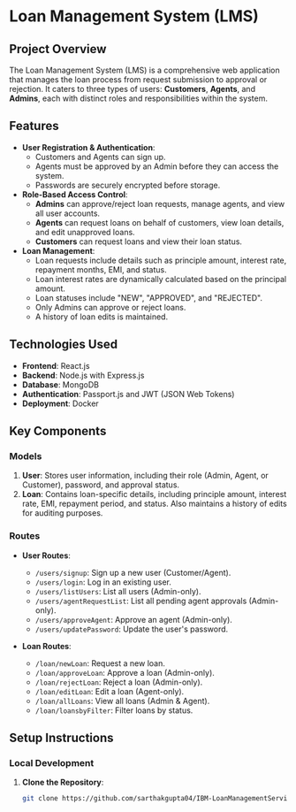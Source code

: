 # Loan Management System (LMS)

## Project Overview

The Loan Management System (LMS) is a comprehensive web application that manages the loan process from request submission to approval or rejection. It caters to three types of users: **Customers**, **Agents**, and **Admins**, each with distinct roles and responsibilities within the system.

## Features

- **User Registration & Authentication**:
  - Customers and Agents can sign up.
  - Agents must be approved by an Admin before they can access the system.
  - Passwords are securely encrypted before storage.
- **Role-Based Access Control**:
  - **Admins** can approve/reject loan requests, manage agents, and view all user accounts.
  - **Agents** can request loans on behalf of customers, view loan details, and edit unapproved loans.
  - **Customers** can request loans and view their loan status.
- **Loan Management**:
  - Loan requests include details such as principle amount, interest rate, repayment months, EMI, and status.
  - Loan interest rates are dynamically calculated based on the principal amount.
  - Loan statuses include "NEW", "APPROVED", and "REJECTED".
  - Only Admins can approve or reject loans.
  - A history of loan edits is maintained.

## Technologies Used

- **Frontend**: React.js
- **Backend**: Node.js with Express.js
- **Database**: MongoDB
- **Authentication**: Passport.js and JWT (JSON Web Tokens)
- **Deployment**: Docker

## Key Components

### Models

1. **User**: Stores user information, including their role (Admin, Agent, or Customer), password, and approval status.
2. **Loan**: Contains loan-specific details, including principle amount, interest rate, EMI, repayment period, and status. Also maintains a history of edits for auditing purposes.

### Routes

- **User Routes**:

  - `/users/signup`: Sign up a new user (Customer/Agent).
  - `/users/login`: Log in an existing user.
  - `/users/listUsers`: List all users (Admin-only).
  - `/users/agentRequestList`: List all pending agent approvals (Admin-only).
  - `/users/approveAgent`: Approve an agent (Admin-only).
  - `/users/updatePassword`: Update the user's password.

- **Loan Routes**:
  - `/loan/newLoan`: Request a new loan.
  - `/loan/approveLoan`: Approve a loan (Admin-only).
  - `/loan/rejectLoan`: Reject a loan (Admin-only).
  - `/loan/editLoan`: Edit a loan (Agent-only).
  - `/loan/allLoans`: View all loans (Admin & Agent).
  - `/loan/loansbyFilter`: Filter loans by status.

## Setup Instructions

### Local Development

1. **Clone the Repository**:
   ```bash
   git clone https://github.com/sarthakgupta04/IBM-LoanManagementService
   ```
